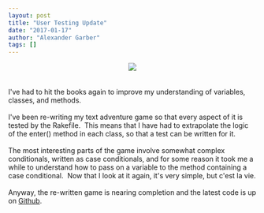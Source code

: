 ```yaml
---
layout: post
title: "User Testing Update"
date: "2017-01-17"
author: "Alexander Garber"
tags: []
---
```


<div dir="ltr" style="text-align: left;" trbidi="on">
        <div class="separator" style="clear: both; text-align: center;"><a href="https://2.bp.blogspot.com/-PrM1ya13OIw/WH2KM6-wNKI/AAAAAAAAMqY/-ztHTcC_KBQG3MLHtEidTMz8S8mOMGM8gCLcB/s1600/Mystery_House_-_Apple_II_render_emulation_-_2.png" imageanchor="1" style="margin-left: 1em; margin-right: 1em;"><img border="0" src="https://2.bp.blogspot.com/-PrM1ya13OIw/WH2KM6-wNKI/AAAAAAAAMqY/-ztHTcC_KBQG3MLHtEidTMz8S8mOMGM8gCLcB/s1600/Mystery_House_-_Apple_II_render_emulation_-_2.png"></a></div>
<br><br>I've
        had to hit the books again to improve my understanding of variables, classes, and methods.<br><br>I've been re-writing my text adventure game so that every aspect of it is tested by the Rakefile.  This means that I have had to
        extrapolate the logic of the enter() method in each class, so that a test can be written for it.<br><br>The most interesting parts of the game involve somewhat complex conditionals, written as case conditionals, and for some reason it
        took me a while to understand how to pass on a variable to the method containing a case conditional.  Now that I look at it again, it's very simple, but c'est la vie.<br><br>Anyway, the re-written game is nearing completion and the
        latest code is up on <a href="https://github.com/clockworkpc/tree-house-prince" target="_blank">Github</a>.
      </div>